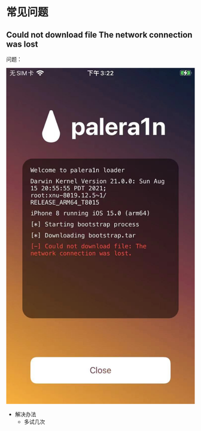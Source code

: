 # 常见问题

## Could not download file The network connection was lost

问题：

![palera1n_download_network_lost](../../../assets/img/palera1n_download_network_lost.png)

* 解决办法
  * 多试几次

